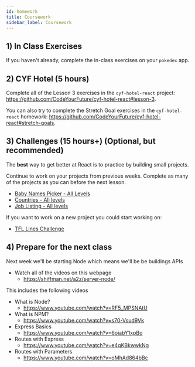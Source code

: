 ```yaml
---
id: homework
title: Coursework
sidebar_label: Coursework
---
```


## 1) In Class Exercises

If you haven't already, complete the in-class exercises on your `pokedex` app.

## 2) CYF Hotel (5 hours)

Complete all of the Lesson 3 exercises in the `cyf-hotel-react` project: https://github.com/CodeYourFuture/cyf-hotel-react#lesson-3.

You can also try to complete the Stretch Goal exercises in the `cyf-hotel-react` homework: https://github.com/CodeYourFuture/cyf-hotel-react#stretch-goals.

## 3) Challenges (15 hours+) (Optional, but recommended)

The **best** way to get better at React is to practice by building small projects.

Continue to work on your projects from previous weeks. Complete as many of the projects as you can before the next lesson.

- [Baby Names Picker - All Levels](https://github.com/CodeYourFuture/cyf-react-challenges/tree/master/challenge-baby-name-picker)
- [Countries - All levels](https://github.com/CodeYourFuture/cyf-react-challenges/tree/master/challenge-countries)
- [Job Listing - All levels](https://github.com/CodeYourFuture/cyf-react-challenges/tree/master/challenge-job-listing)

If you want to work on a new project you could start working on:

- [TFL Lines Challenge](https://github.com/CodeYourFuture/cyf-react-challenges/tree/master/challenge-tfl-lines)

## 4) Prepare for the next class

Next week we'll be starting Node which means we'll be be buildings APIs

- Watch all of the videos on this webpage
  - https://shiffman.net/a2z/server-node/

This includes the following videos

- What is Node?
  - https://www.youtube.com/watch?v=RF5_MPSNAtU
- What is NPM?
  - https://www.youtube.com/watch?v=s70-Vsud9Vk
- Express Basics
  - https://www.youtube.com/watch?v=6oiabY1xpBo
- Routes with Express
  - https://www.youtube.com/watch?v=e4qKBkwwkNg
- Routes with Parameters
  - https://www.youtube.com/watch?v=oMhAd864bBc
